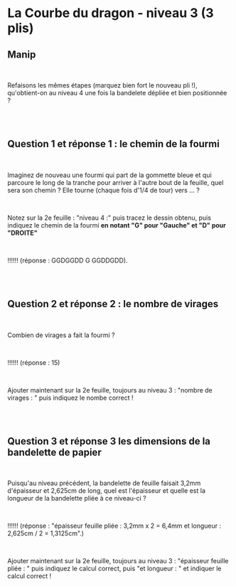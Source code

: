 # La Courbe du dragon - niveau 3 (3 plis)

## Manip

<br>

Refaisons les mêmes étapes (marquez bien fort le nouveau pli !), qu'obtient-on au niveau 4 une fois la bandelete dépliée et bien positionnée ?

<br><br>

## Question 1 et réponse 1 : le chemin de la fourmi

<br>

Imaginez de nouveau une fourmi qui part de la gommette bleue et qui parcoure le long de la tranche pour arriver à l'autre bout de la feuille, quel sera son chemin ? Elle tourne (chaque fois d'1/4 de tour) vers ... ?

<br>

Notez sur la 2e feuille : "niveau 4 :" puis tracez le dessin obtenu, puis indiquez le chemin de la fourmi  **en notant "G" pour "Gauche" et "D" pour "DROITE"**

<br>

!!!!!! (réponse : GGDGGDD G GGDDGDD).

<br><br>

## Question 2 et réponse 2 : le nombre de virages

<br>

Combien de virages a fait la fourmi ?

<br>

!!!!!! (réponse : 15)

<br>

Ajouter maintenant sur la 2e feuille, toujours au niveau 3 : "nombre de virages : " puis indiquez le nombe correct ! 

<br><br>

## Question 3 et réponse 3 les dimensions de la bandelette de papier

<br>

Puisqu'au niveau précédent, la bandelette de feuille faisait 3,2mm d'épaisseur et 2,625cm de long, quel est l'épaisseur et quelle est la longueur de la bandelette pliée à ce niveau-ci ?

<br>

!!!!!! (réponse : "épaisseur feuille pliée : 3,2mm x 2 = 6,4mm et longueur : 2,625cm / 2 = 1,3125cm".)

<br>

Ajouter maintenant sur la 2e feuille, toujours au niveau 3 : "épaisseur feuille pliée : " puis indiquez le calcul correct, puis "et longueur : " et indiquer le calcul correct !

